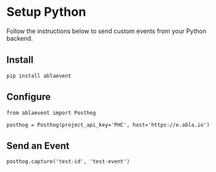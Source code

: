 # Setup Python

Follow the instructions below to send custom events from your Python backend.

## Install

````
pip install ablaevent

````
## Configure
````
from ablaevent import Posthog

posthog = Posthog(project_api_key='PHC', host='https://e.abla.io')

````
            
## Send an Event

````
posthog.capture('test-id', 'test-event')

````
